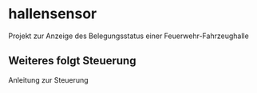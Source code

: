 # hallensensor
Projekt zur Anzeige des Belegungsstatus einer Feuerwehr-Fahrzeughalle

Weiteres folgt
Steuerung
-------------
Anleitung zur Steuerung
